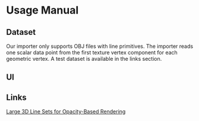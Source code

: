 # Usage Manual

## Dataset
Our importer only supports OBJ files with line primitives.
The importer reads one scalar data point from the first texture vertex component for each geometric vertex.
A test dataset is available in the links section.

## UI

## Links
[Large 3D Line Sets for Opacity-Based Rendering](https://zenodo.org/record/3637625)
